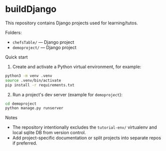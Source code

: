# buildDjango

This repository contains Django projects used for learning/tutos.

Folders:
- `chefsTable/` — Django project
- `demoproject/` — Django project

Quick start

1. Create and activate a Python virtual environment, for example:

```bash
python3 -m venv .venv
source .venv/bin/activate
pip install -r requirements.txt
```

2. Run a project's dev server (example for `demoproject`):

```bash
cd demoproject
python manage.py runserver
```

Notes

- The repository intentionally excludes the `tutorial-env/` virtualenv and local sqlite DB from version control.
- Add project-specific documentation or split projects into separate repos if preferred.

